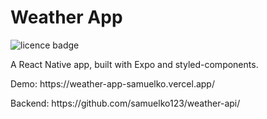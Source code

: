 # Weather App

![licence badge](https://img.shields.io/github/license/samuelko123/weather-app)

<p>A React Native app, built with Expo and styled-components.</p>
<p>Demo: https://weather-app-samuelko.vercel.app/</p>
<p>Backend: https://github.com/samuelko123/weather-api/</p>
